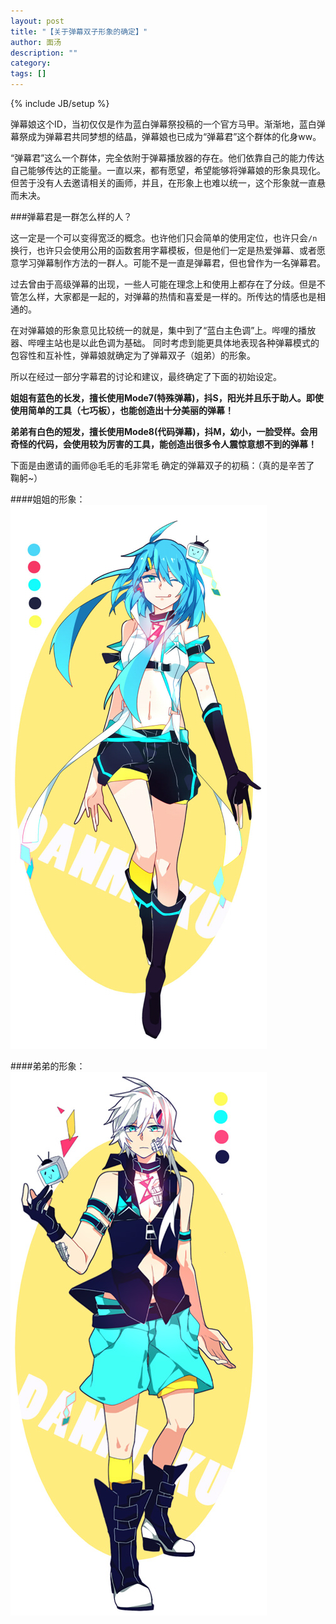 ```yaml
---
layout: post
title: "【关于弹幕双子形象的确定】"
author: 面汤
description: ""
category: 
tags: []
---
```

{% include JB/setup %}

弹幕娘这个ID，当初仅仅是作为蓝白弹幕祭投稿的一个官方马甲。渐渐地，蓝白弹幕祭成为弹幕君共同梦想的结晶，弹幕娘也已成为“弹幕君”这个群体的化身ww。

“弹幕君”这么一个群体，完全依附于弹幕播放器的存在。他们依靠自己的能力传达自己能够传达的正能量。一直以来，都有愿望，希望能够将弹幕娘的形象具现化。但苦于没有人去邀请相关的画师，并且，在形象上也难以统一，这个形象就一直悬而未决。
 
###弹幕君是一群怎么样的人？
 
这一定是一个可以变得宽泛的概念。也许他们只会简单的使用定位，也许只会`/n`换行，也许只会使用公用的函数套用字幕模板，但是他们一定是热爱弹幕、或者愿意学习弹幕制作方法的一群人。可能不是一直是弹幕君，但也曾作为一名弹幕君。
 
过去曾由于高级弹幕的出现，一些人可能在理念上和使用上都存在了分歧。但是不管怎么样，大家都是一起的，对弹幕的热情和喜爱是一样的。所传达的情感也是相通的。


在对弹幕娘的形象意见比较统一的就是，集中到了“蓝白主色调”上。哔哩的播放器、哔哩主站也是以此色调为基础。
同时考虑到能更具体地表现各种弹幕模式的包容性和互补性，弹幕娘就确定为了弹幕双子（姐弟）的形象。

所以在经过一部分字幕君的讨论和建议，最终确定了下面的初始设定。

**姐姐有蓝色的长发，擅长使用Mode7(特殊弹幕)，抖S，阳光并且乐于助人。即使使用简单的工具（七巧板），也能创造出十分美丽的弹幕！**

**弟弟有白色的短发，擅长使用Mode8(代码弹幕)，抖M，幼小，一脸受样。会用奇怪的代码，会使用较为厉害的工具，能创造出很多令人震惊意想不到的弹幕！**
 
下面是由邀请的画师@毛毛的毛非常毛 确定的弹幕双子的初稿：（真的是辛苦了 鞠躬~）

####姐姐的形象：
![sister](../res/danmu-couple/sister.jpg)

####弟弟的形象：
![brother](../res/danmu-couple/brother.jpg)